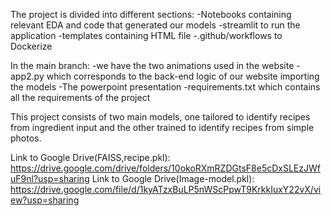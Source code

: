 The project is divided into different sections:
-Notebooks containing relevant EDA and code that generated our models
-streamlit to run the application
-templates containing HTML file
-.github/workflows to Dockerize

In the main branch:
-we have the two animations used in the website
-app2.py which corresponds to the back-end logic of our website importing the models
-The powerpoint presentation
-requirements.txt which contains all the requirements of the project


This project consists of two main models, one tailored to identify recipes from ingredient input and the other trained to identify recipes from simple photos.

Link to Google Drive(FAISS,recipe.pkl): https://drive.google.com/drive/folders/10okoRXmRZDGtsF8e5cDxSLEzJWfuF9nl?usp=sharing
Link to Google Drive(Image-model.pkl): https://drive.google.com/file/d/1kyATzxBuLP5nWScPpwT9KrkkIuxY22vX/view?usp=sharing
